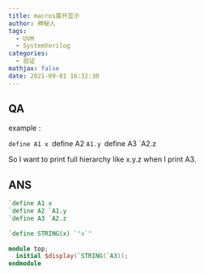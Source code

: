 ```yaml
---
title: macros展开显示
author: 神秘人
tags:
  - UVM
  - SystemVerilog
categories:
  - 验证
mathjax: false
date: 2021-09-01 16:32:30
---
```


## QA

example :

`define A1 x
`define A2 `A1.y
`define A3 `A2.z

So I want to print full hierarchy like x.y.z when I print A3.



## ANS

```verilog
`define A1 x
`define A2 `A1.y
`define A3 `A2.z
 
`define STRING(x) `"x`"
 
module top;
  initial $display(`STRING(`A3));
endmodule
```